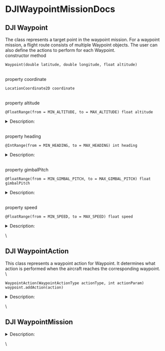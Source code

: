 # DJIWaypointMissionDocs  

## DJI Waypoint  
The class represents a target point in the waypoint mission. For a waypoint mission, a flight route consists of multiple Waypoint objects. The user can also define the actions to perform for each Waypoint.
\
constructor method
```
Waypoint(double latitude, double longitude, float altitude)
```
\
property coordinate
```
LocationCoordinate2D coordinate
```
\
property altitude
```
@FloatRange(from = MIN_ALTITUDE, to = MAX_ALTITUDE) float altitude
```
<details>
  <summary>Description:</summary>
  
Altitude of the aircraft in meters when it reaches waypoint. The altitude of the aircraft is relative to the ground at the take-off location, has a range of [-200,500], and should not be larger than the aircraft's maximum altitude. If two adjacent waypoints have different altitudes, the altitude will gradually change as the aircraft flys between waypoints.
</details>

\
property heading
```
@IntRange(from = MIN_HEADING, to = MAX_HEADING) int heading
```
<details>
  <summary>Description:</summary>

The heading to which the aircraft will rotate by the time it reaches the waypoint. The aircraft heading will gradually change between two waypoints with different headings if the waypoint mission's getHeadingMode is set to USING_WAYPOINT_HEADING. A heading has a range of [-180, 180] degrees, where 0 represents True North.
</details>

\
property gimbalPitch
```
@FloatRange(from = MIN_GIMBAL_PITCH, to = MAX_GIMBAL_PITCH) float gimbalPitch
```
<details>
  <summary>Description:</summary>

Gimbal pitch angle when reached this waypoint. This property is used when the isGimbalPitchRotationEnabled is TRUE. Value should in range [-90, 0] degree.
</details>

\
property speed
```
@FloatRange(from = MIN_SPEED, to = MAX_SPEED) float speed
```
<details>
  <summary>Description:</summary>

The base automatic speed of the aircraft as it moves between this waypoint and the next waypoint with range [0, 15] m/s. By default, it is 0.0 and the aircraft will fly with getAutoFlightSpeed of the waypoint mission. If greater than 0, 'speed' will override getAutoFlightSpeed. This 'speed' can only define movement forward through the waypoint mission in comparison to getAutoFlightSpeed which can be both forward and backwards through a waypoint mission.
Waypoint mission speed priority from highest to lowest is:
1) manual speed adjustment with remote controller joy sticks
2) 'speed'
3) setAutoFlightSpeed
4) getAutoFlightSpeed
</details>

\
## DJI WaypointAction  
This class represents a waypoint action for Waypoint. It determines what action is performed when the aircraft reaches the corresponding waypoint.
\
```
WaypointAction(WaypointActionType actionType, int actionParam)
waypoint.addAction(action)
```
<details>
  <summary>Description:</summary>

Adds a waypoint action to a waypoint. The number of waypoint actions should not be larger than MAX_ACTION_COUNT. The action will only be executed when the mission's getFlightPathMode property is set to NORMAL and will not be executed when the mission's getFlightPathMode property is set to CURVED. The maximum number of waypoint actions you can add is 15.
</details>

\
## DJI WaypointMission  
<details>
  <summary>Description:</summary>

In the waypoint mission, the aircraft will travel between waypoints, execute actions at waypoints, and adjust heading and altitude between waypoints. Waypoints are physical locations to which the aircraft will fly. Creating a series of waypoints, in effect, will program a flight route for the aircraft to follow. Actions can also be added to waypoints, which will be carried out when the aircraft reaches the waypoint. The aircraft travels between waypoints automatically at a base speed. However, the user can change the speed by using the pitch joystick. If the stick is pushed up, the speed will increase. If the stick is pushed down, the speed will slow down. The stick can be pushed down to stop the aircraft and further pushed to start making the aircraft travel back along the path it came. When the aircraft is traveling through waypoints in the reverse order, it will not execute waypoint actions at each waypoint. If the stick is released, the aircraft will again travel through the waypoints in the original order, and continue to execute waypoint actions (even if executed previously). If the aircraft is pulled back along the waypoint mission all the way to the first waypoint, then it will hover in place until the stick is released enough for it to again progress through the mission from start to finish. It is not supported by Mavic Pro when using WiFi connection. It is not supported by Spark.
</details>

\

